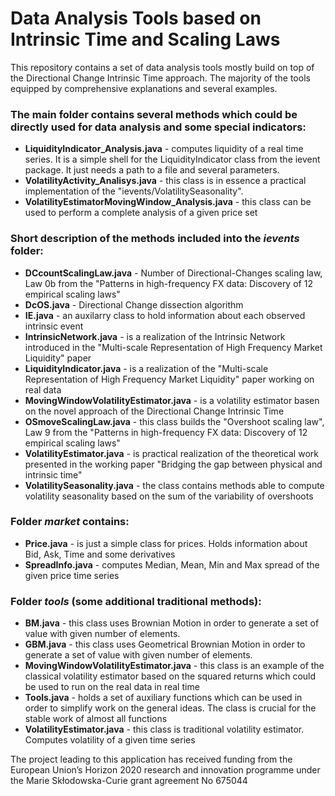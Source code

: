 # Data Analysis Tools based on Intrinsic Time and Scaling Laws

This repository contains a set of data analysis tools mostly build on top of the Directional Change Intrinsic Time approach.
The majority of the tools equipped by comprehensive explanations and several examples.

<h3>The main folder contains several methods which could be directly used for data analysis and some special indicators:</h3>

<ul>
<li><strong>LiquidityIndicator_Analysis.java</strong> - computes liquidity of a real time series. It is a simple shell for the LiquidityIndicator class from the ievent package. It just needs a path to a file and several parameters.</li>
<li><strong>VolatilityActivity_Analisys.java</strong> - this class is in essence a practical implementation of the "ievents/VolatilitySeasonality".</li>
<li><strong>VolatilityEstimatorMovingWindow_Analysis.java</strong> - this class can be used to perform a complete analysis of a given price set</li>
</ul>


<h3>Short description of the methods included into the <em>ievents</em> folder:</h3>

<ul>
<li><strong>DCcountScalingLaw.java</strong> - Number of Directional-Changes scaling law, Law 0b from the "Patterns in high-frequency FX data: Discovery of 12 empirical scaling laws"</li>
<li><strong>DcOS.java</strong> - Directional Change dissection algorithm</li>
<li><strong>IE.java</strong> - an auxilarry class to hold information about each observed intrinsic event</li>
<li><strong>IntrinsicNetwork.java</strong> - is a realization of the Intrinsic Network introduced in the "Multi-scale Representation of High Frequency Market Liquidity" paper</li>
<li><strong>LiquidityIndicator.java</strong> - is a realization of the "Multi-scale Representation of High Frequency Market Liquidity" paper working on real data</li>
<li><strong>MovingWindowVolatilityEstimator.java</strong> - is a volatility estimator basen on the novel approach of the Directional Change Intrinsic Time</li>
<li><strong>OSmoveScalingLaw.java</strong> - this class builds the "Overshoot scaling law", Law 9 from the "Patterns in high-frequency FX data: Discovery of 12 empirical scaling laws"</li>
<li><strong>VolatilityEstimator.java</strong> - is practical realization of the theoretical work presented in the working paper "Bridging the gap between physical and intrinsic time"</li>
<li><strong>VolatilitySeasonality.java</strong> - the class contains methods able to compute volatility seasonality based on the sum of the variability of overshoots</li>
</ul>

<h3>Folder <em>market</em> contains:</h3>

<ul>
<li><strong>Price.java</strong> - is just a simple class for prices. Holds information about Bid, Ask, Time and some derivatives</li>
<li><strong>SpreadInfo.java</strong> - computes Median, Mean, Min and Max spread of the given price time series</li>
</ul>

<h3>Folder <em>tools</em> (some additional traditional methods):</h3>

<ul>
<li><strong>BM.java</strong> - this class uses Brownian Motion in order to generate a set of value with given number of elements.</li>
<li><strong>GBM.java</strong> - this class uses Geometrical Brownian Motion in order to generate a set of value with given number of elements.</li>
<li><strong>MovingWindowVolatilityEstimator.java</strong> - this class is an example of the classical volatility estimator based on the squared returns which could be used to run on the real data in real time</li>
<li><strong>Tools.java</strong> - holds a set of auxiliary functions which can be used in order to simplify work on the general ideas. The class is crucial for the stable work of almost all functions</li>
<li><strong>VolatilityEstimator.java</strong> - this class is traditional volatility estimator. Computes volatility of a given time series</li>
</ul>

The project leading to this application has received funding from the European Union’s Horizon 2020 research and innovation programme under the Marie Skłodowska-Curie grant agreement No 675044
